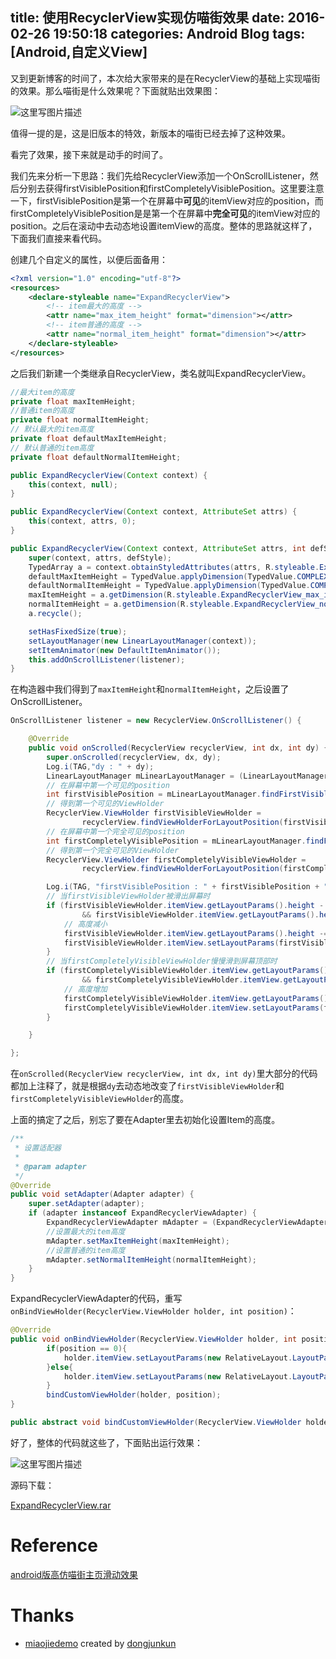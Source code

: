 title: 使用RecyclerView实现仿喵街效果
date: 2016-02-26 19:50:18
categories: Android Blog
tags: [Android,自定义View]
---
又到更新博客的时间了，本次给大家带来的是在RecyclerView的基础上实现喵街的效果。那么喵街是什么效果呢？下面就贴出效果图：

![这里写图片描述](http://ofyt9w4c2.bkt.clouddn.com/20160226/20160226205314.gif)

值得一提的是，这是旧版本的特效，新版本的喵街已经去掉了这种效果。

看完了效果，接下来就是动手的时间了。

我们先来分析一下思路：我们先给RecyclerView添加一个OnScrollListener，然后分别去获得firstVisiblePosition和firstCompletelyVisiblePosition。这里要注意一下，firstVisiblePosition是第一个在屏幕中**可见**的itemView对应的position，而firstCompletelyVisiblePosition是是第一个在屏幕中**完全可见**的itemView对应的position。之后在滚动中去动态地设置itemView的高度。整体的思路就这样了，下面我们直接来看代码。

创建几个自定义的属性，以便后面备用：
``` xml
<?xml version="1.0" encoding="utf-8"?>
<resources>
    <declare-styleable name="ExpandRecyclerView">
		<!-- item最大的高度 -->
        <attr name="max_item_height" format="dimension"></attr>
        <!-- item普通的高度 -->
        <attr name="normal_item_height" format="dimension"></attr>
    </declare-styleable>
</resources>
```
之后我们新建一个类继承自RecyclerView，类名就叫ExpandRecyclerView。
``` java
//最大item的高度
private float maxItemHeight;
//普通item的高度
private float normalItemHeight;
// 默认最大的item高度
private float defaultMaxItemHeight;
// 默认普通的item高度
private float defaultNormalItemHeight;

public ExpandRecyclerView(Context context) {
    this(context, null);
}

public ExpandRecyclerView(Context context, AttributeSet attrs) {
    this(context, attrs, 0);
}

public ExpandRecyclerView(Context context, AttributeSet attrs, int defStyle) {
    super(context, attrs, defStyle);
    TypedArray a = context.obtainStyledAttributes(attrs, R.styleable.ExpandRecyclerView);
    defaultMaxItemHeight = TypedValue.applyDimension(TypedValue.COMPLEX_UNIT_DIP, 256, context.getResources().getDisplayMetrics());
    defaultNormalItemHeight = TypedValue.applyDimension(TypedValue.COMPLEX_UNIT_DIP, 120, context.getResources().getDisplayMetrics());
    maxItemHeight = a.getDimension(R.styleable.ExpandRecyclerView_max_item_height, defaultMaxItemHeight);
    normalItemHeight = a.getDimension(R.styleable.ExpandRecyclerView_normal_item_height, defaultNormalItemHeight);
    a.recycle();

    setHasFixedSize(true);
    setLayoutManager(new LinearLayoutManager(context));
    setItemAnimator(new DefaultItemAnimator());
    this.addOnScrollListener(listener);
}
```
在构造器中我们得到了`maxItemHeight`和`normalItemHeight`，之后设置了OnScrollListener。
``` java
OnScrollListener listener = new RecyclerView.OnScrollListener() {

    @Override
    public void onScrolled(RecyclerView recyclerView, int dx, int dy) {
        super.onScrolled(recyclerView, dx, dy);
        Log.i(TAG,"dy : " + dy);
        LinearLayoutManager mLinearLayoutManager = (LinearLayoutManager) recyclerView.getLayoutManager();
        // 在屏幕中第一个可见的position
        int firstVisiblePosition = mLinearLayoutManager.findFirstVisibleItemPosition();
        // 得到第一个可见的ViewHolder
        RecyclerView.ViewHolder firstVisibleViewHolder =
                recyclerView.findViewHolderForLayoutPosition(firstVisiblePosition);
        // 在屏幕中第一个完全可见的position
        int firstCompletelyVisiblePosition = mLinearLayoutManager.findFirstCompletelyVisibleItemPosition();
        // 得到第一个完全可见的ViewHolder
        RecyclerView.ViewHolder firstCompletelyVisibleViewHolder =
                recyclerView.findViewHolderForLayoutPosition(firstCompletelyVisiblePosition);

        Log.i(TAG, "firstVisiblePosition : " + firstVisiblePosition + " , firstCompletelyVisiblePosition : " + firstCompletelyVisiblePosition);
        // 当firstVisibleViewHolder被滑出屏幕时
        if (firstVisibleViewHolder.itemView.getLayoutParams().height - dy < maxItemHeight
                && firstVisibleViewHolder.itemView.getLayoutParams().height - dy >= normalItemHeight) {
            // 高度减小
            firstVisibleViewHolder.itemView.getLayoutParams().height -= dy;
            firstVisibleViewHolder.itemView.setLayoutParams(firstVisibleViewHolder.itemView.getLayoutParams());
        }
        // 当firstCompletelyVisibleViewHolder慢慢滑到屏幕顶部时
        if (firstCompletelyVisibleViewHolder.itemView.getLayoutParams().height + dy <= maxItemHeight
                && firstCompletelyVisibleViewHolder.itemView.getLayoutParams().height + dy >= normalItemHeight) {
            // 高度增加
            firstCompletelyVisibleViewHolder.itemView.getLayoutParams().height += dy;
            firstCompletelyVisibleViewHolder.itemView.setLayoutParams(firstCompletelyVisibleViewHolder.itemView.getLayoutParams());
        }

    }

};
```
在`onScrolled(RecyclerView recyclerView, int dx, int dy)`里大部分的代码都加上注释了，就是根据`dy`去动态地改变了`firstVisibleViewHolder`和`firstCompletelyVisibleViewHolder`的高度。

上面的搞定了之后，别忘了要在Adapter里去初始化设置Item的高度。
``` java
/**
 * 设置适配器
 *
 * @param adapter
 */
@Override
public void setAdapter(Adapter adapter) {
    super.setAdapter(adapter);
    if (adapter instanceof ExpandRecyclerViewAdapter) {
        ExpandRecyclerViewAdapter mAdapter = (ExpandRecyclerViewAdapter) adapter;
        //设置最大的item高度
        mAdapter.setMaxItemHeight(maxItemHeight);
        //设置普通的item高度
        mAdapter.setNormalItemHeight(normalItemHeight);
    }
}
```
ExpandRecyclerViewAdapter的代码，重写`onBindViewHolder(RecyclerView.ViewHolder holder, int position)`：
``` java
@Override
public void onBindViewHolder(RecyclerView.ViewHolder holder, int position) {
        if(position == 0){
            holder.itemView.setLayoutParams(new RelativeLayout.LayoutParams(ViewGroup.LayoutParams.MATCH_PARENT, (int) maxItemHeight));
        }else{
            holder.itemView.setLayoutParams(new RelativeLayout.LayoutParams(ViewGroup.LayoutParams.MATCH_PARENT, (int) normalItemHeight));
        }
        bindCustomViewHolder(holder, position);
}

public abstract void bindCustomViewHolder(RecyclerView.ViewHolder holder, int position);
```
好了，整体的代码就这些了，下面贴出运行效果：

![这里写图片描述](http://ofyt9w4c2.bkt.clouddn.com/20160226/20160226210235.gif)

源码下载：

[ExpandRecyclerView.rar](http://ofytl4mzu.bkt.clouddn.com/20160226/ExpandRecyclerView.rar)

Reference
=====
[android版高仿喵街主页滑动效果](http://www.jianshu.com/p/a2c3c21e3b99)

Thanks
===
* [miaojiedemo](https://github.com/dongjunkun/miaojiedemo) created by [dongjunkun](https://github.com/dongjunkun)

